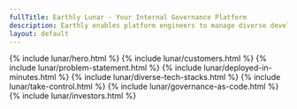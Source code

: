 ```yaml
---
fullTitle: Earthly Lunar - Your Internal Governance Platform
description: Earthly enables platform engineers to manage diverse developer infrastructure at scale
layout: default
---
```


<link rel="stylesheet" href="/assets/css/home.css">

{% include lunar/hero.html %}
{% include lunar/customers.html %}
{% include lunar/problem-statement.html %}
{% include lunar/deployed-in-minutes.html %}
{% include lunar/diverse-tech-stacks.html %}
{% include lunar/take-control.html %}
{% include lunar/governance-as-code.html %}
{% include lunar/investors.html %}
